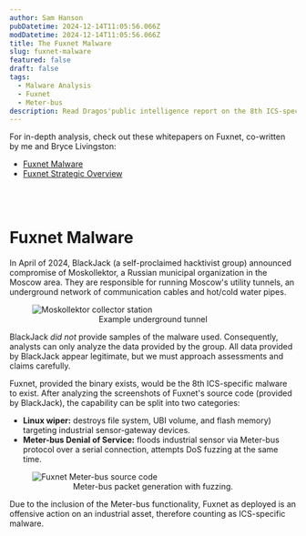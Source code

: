 ```yaml
---
author: Sam Hanson
pubDatetime: 2024-12-14T11:05:56.066Z
modDatetime: 2024-12-14T11:05:56.066Z
title: The Fuxnet Malware
slug: fuxnet-malware
featured: false
draft: false
tags:
  - Malware Analysis
  - Fuxnet
  - Meter-bus
description: Read Dragos'public intelligence report on the 8th ICS-specific malware, co-written by me and Bryce Livingston.
---
```


For in-depth analysis, check out these whitepapers on Fuxnet, co-written by me and Bryce Livingston:

- [Fuxnet Malware](https://hub.dragos.com/hubfs/Reports/WP_FUXNET_Final_2_CH.pdf)
- [Fuxnet Strategic Overview](https://hub.dragos.com/hubfs/Reports/Dragos_SB_Intel_Fuxnet_ICSMalware.pdf?hsLang=en)

</br></br>

# Fuxnet Malware

In April of 2024, BlackJack (a self-proclaimed hacktivist group) announced compromise of Moskollektor, a
Russian municipal organization in the Moscow area. They are responsible for running Moscow's utility tunnels, an underground network of communication cables and hot/cold water pipes.

<div>
  <figure>
  <img src="/assets/collector-station.png" class="sm:w-1/2 mx-auto" alt="Moskollektor collector station">
  <center><figcaption>Example underground tunnel</figcaption></center>
  </figure>
</div>

BlackJack <i>did not</i> provide samples of the malware used. Consequently, analysts can only analyze the
data provided by the group. All data provided by BlackJack appear legitimate, but we must approach
assessments and claims carefully.

Fuxnet, provided the binary exists, would be the 8th ICS-specific malware to exist. After analyzing the screenshots
of Fuxnet's source code (provided by BlackJack), the capability can be split into two categories:

- <b>Linux wiper:</b> destroys file system, UBI volume, and flash memory) targeting industrial sensor-gateway devices.
- <b>Meter-bus Denial of Service:</b> floods industrial sensor via Meter-bus protocol over a serial connection, attempts
  DoS fuzzing at the same time.

<div>
  <figure>
  <img src="/assets/fuxnet_source_mbus_packet.png" class="sm:w-1/2 mx-auto" alt="Fuxnet Meter-bus source code">
  <center><figcaption>Meter-bus packet generation with fuzzing.</figcaption></center>
  </figure>
</div>

Due to the inclusion of the Meter-bus functionality, Fuxnet as deployed is an offensive action on an
industrial asset, therefore counting as ICS-specific malware.
